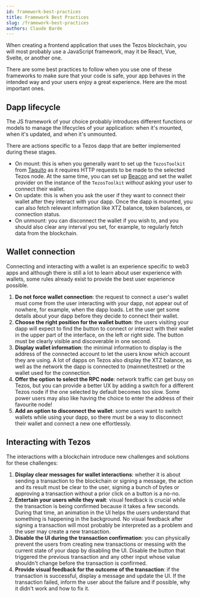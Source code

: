 ```yaml
---
id: framework-best-practices
title: Framework Best Practices
slug: /framework-best-practices
authors: Claude Barde
---
```


When creating a frontend application that uses the Tezos blockchain, you will most probably use a JavaScript framework, may it be React, Vue, Svelte, or another one.

There are some best practices to follow when you use one of these frameworks to make sure that your code is safe, your app behaves in the intended way and your users enjoy a great experience. Here are the most important ones.

## Dapp lifecycle

The JS framework of your choice probably introduces different functions or models to manage the lifecycles of your application: when it's mounted, when it's updated, and when it's unmounted.

There are actions specific to a Tezos dapp that are better implemented during these stages.

- On mount: this is when you generally want to set up the `TezosToolkit` from [Taquito](https://tezostaquito.io/docs/quick_start) as it requires HTTP requests to be made to the selected Tezos node. At the same time, you can set up [Beacon](https://docs.walletbeacon.io/) and set the wallet provider on the instance of the `TezosToolkit` _without_ asking your user to connect their wallet.
- On update: this is when you ask the user if they want to connect their wallet after they interact with your dapp. Once the dapp is mounted, you can also fetch relevant information like XTZ balance, token balances, or connection status.
- On unmount: you can disconnect the wallet if you wish to, and you should also clear any interval you set, for example, to regularly fetch data from the blockchain.

## Wallet connection

Connecting and interacting with a wallet is an experience specific to web3 apps and although there is still a lot to learn about user experience with wallets, some rules already exist to provide the best user experience possible.

1. **Do not force wallet connection**: the request to connect a user's wallet must come from the user interacting with your dapp, not appear out of nowhere, for example, when the dapp loads. Let the user get some details about your dapp before they decide to connect their wallet.
2. **Choose the right position for the wallet button**: the users visiting your dapp will expect to find the button to connect or interact with their wallet in the upper part of the interface, on the left or right side. The button must be clearly visible and discoverable in one second.
3. **Display wallet information**: the minimal information to display is the address of the connected account to let the users know which account they are using. A lot of dapps on Tezos also display the XTZ balance, as well as the network the dapp is connected to (mainnet/testnet) or the wallet used for the connection.
4. **Offer the option to select the RPC node**: network traffic can get busy on Tezos, but you can provide a better UX by adding a switch for a different Tezos node if the one selected by default becomes too slow. Some power users may also like having the choice to enter the address of their favourite node!
5. **Add an option to disconnect the wallet**: some users want to switch wallets while using your dapp, so there must be a way to disconnect their wallet and connect a new one effortlessly.

## Interacting with Tezos

The interactions with a blockchain introduce new challenges and solutions for these challenges:

1. **Display clear messages for wallet interactions**: whether it is about sending a transaction to the blockchain or signing a message, the action and its result must be clear to the user, signing a bunch of bytes or approving a transaction without a prior click on a button is a no-no.
2. **Entertain your users while they wait**: visual feedback is crucial while the transaction is being confirmed because it takes a few seconds. During that time, an animation in the UI helps the users understand that something is happening in the background. No visual feedback after signing a transaction will most probably be interpreted as a problem and the user may create a new transaction.
3. **Disable the UI during the transaction confirmation**: you can physically prevent the users from creating new transactions or messing with the current state of your dapp by disabling the UI. Disable the button that triggered the previous transaction and any other input whose value shouldn't change before the transaction is confirmed.
4. **Provide visual feedback for the outcome of the transaction**: if the transaction is successful, display a message and update the UI. If the transaction failed, inform the user about the failure and if possible, why it didn't work and how to fix it.

